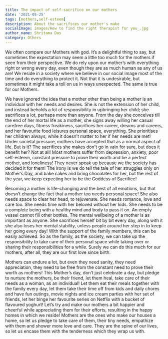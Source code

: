 ```yaml
---  
title: The impact of self-sacrifice on our mothers
date: '2021-05-25'  
tags: [mothers,self-esteem]  
description: About the sacrifices our mother's make 
socialImage: images/How to find the right therapist for you_.jpg
author_name: Shritama Das
category: Others
---  
```


We often compare our Mothers with god. It’s a delightful thing to say, but sometimes the expectation may seem a little too much for the mothers if seen from their perspective. We do rely upon our mother’s with everything right or wrong every day, even though they are as much human as any of us are! We reside in a society where we believe in our social image most of the time and do everything to protect it. Not that it is undesirable, but sometimes it might take a toll on us in ways unexpected. The same is true for our Mothers. 

We have ignored the idea that a mother other than being a mother is an individual with her needs and desires. She is not the extension of her child, and instead beholds a lot of responsibility in upbringing her child; she sacrifices a lot, perhaps more than anyone. From the day she conceives till the end of her mortal life as a mother, she signs away willing her casual carefree days, fitness freakiness, sacrifices her career, dreams and careers, and her favourite food leisures personal space, everything. She prioritises her children always, while it doesn’t matter to her if her needs are met! Under societal pressure, mothers have accepted that as a normal aspect of life. But is it? The sacrifices she makes don't go in vain for sure, but does it benefit her? Not at all! Most mothers suffer from depression, anxiety, poor self-esteem, constant pressure to prove their worth and be a perfect mother, and loneliness! They never speak up because we the society has decided it for them! The irony is we do tell the tale of her struggles only on Mother’s Day, and bake cakes and bring chocolates for her, but the rest of the year, we keep expecting her to be the Goddess of Sacrifice! 

Becoming a mother is life-changing and the best of all emotions, but that doesn’t change the fact that a mother too needs personal space! She also needs space to clear her head, to rejuvenate. She needs romance, love and care too. She needs time with her beloved without her kids. She needs to be a complete being with a healthy mind and body to pass it on. An empty vessel cannot fill other bottles. The mental wellbeing of a mother is as important as anyone. She sacrifices herself bit by bit every day, along with it she also loses her mental stability, unless people around her step in to keep her going every day! With the support of the family members, this can be easily achieved. So as the family, as the society, we can take up the responsibility to take care of their personal space while taking over or sharing their responsibilities for a while. Surely we can do this much for our mothers, after all, they are our first love since birth.

Mothers can endure a lot, but even they need sanity, they need appreciation, they need to be free from the constant need to prove their worth as mothers! This Mother’s day, don’t just celebrate a day, but pledge to nurture the mothers, be their friend, let them heal, take care of their needs as a woman, as an individual! Let them eat their meals together with the family every day, let them take their time off from kids and daily chores and have fun outings, movie nights and ice cream parties with her set of friends, let her binge her favourite series on Netflix with a bucket of flavoured yoghurt! Let’s try and make our mothers a bit happier and cheerful while appreciating them for their efforts, resulting in the happy homes in which we reside! Mothers are the ones who make our houses a home, so let us pledge to take care of them, their tiny needs, empathize with them and shower more love and care. They are the spine of our lives, so let us encase them with the tenderness which they wrap us with.

